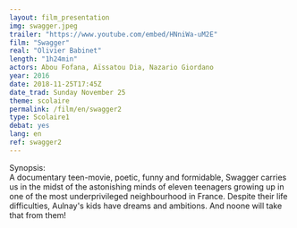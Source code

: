 ```yaml
---
layout: film_presentation
img: swagger.jpeg
trailer: "https://www.youtube.com/embed/HNniWa-uM2E"
film: "Swagger"
real: "Olivier Babinet"
length: "1h24min"
actors: Abou Fofana, Aïssatou Dia, Nazario Giordano
year: 2016
date: 2018-11-25T17:45Z
date_trad: Sunday November 25
theme: scolaire
permalink: /film/en/swagger2
type: Scolaire1
debat: yes
lang: en
ref: swagger2
---
```


<span class="name"> Synopsis:</span> <br/>
<span class="resumefilm"> A documentary teen-movie, poetic, funny and formidable, Swagger carries us in the midst of the astonishing minds of eleven teenagers growing up in one of the most underprivileged neighbourhood in France. Despite their life difficulties, Aulnay's kids have dreams and ambitions. And noone will take that from them! </span>
